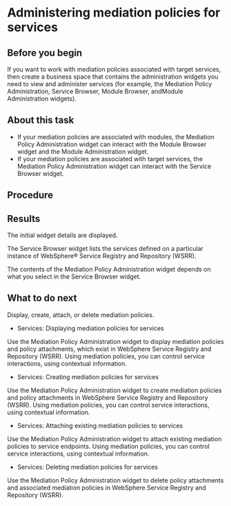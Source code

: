 <!-- image -->

# Administering mediation policies for services

## Before you begin

If you want to work with mediation policies associated with target services, then create a
business space that contains the administration widgets you need to view and administer services
(for example, the Mediation Policy Administration, Service
Browser, Module Browser, andModule
Administration widgets).

## About this task

- If your mediation policies are associated with modules, the Mediation Policy
Administration widget can interact with the Module Browser widget
and the Module Administration widget.
- If your mediation policies are associated with target services, the Mediation Policy
Administration widget can interact with the Service Browser widget.

## Procedure

## Results

The initial widget details are displayed.

The Service Browser widget lists the services defined on a particular
instance of WebSphere® Service Registry and Repository
(WSRR).

The contents of the Mediation Policy Administration widget depends on what
you select in the Service Browser widget.

## What to do next

Display, create, attach, or delete mediation policies.

- Services: Displaying mediation policies for services

Use the Mediation Policy Administration widget to display mediation policies and policy attachments, which exist in WebSphere Service Registry and Repository (WSRR). Using mediation policies, you can control service interactions, using contextual information.
- Services: Creating mediation policies for services

Use the Mediation Policy Administration widget to create mediation policies and policy attachments in WebSphere Service Registry and Repository (WSRR). Using mediation policies, you can control service interactions, using contextual information.
- Services: Attaching existing mediation policies to services

Use the Mediation Policy Administration widget to attach existing mediation policies to service endpoints. Using mediation policies, you can control service interactions, using contextual information.
- Services: Deleting mediation policies for services

Use the Mediation Policy Administration widget to delete policy attachments and associated mediation policies in WebSphere Service Registry and Repository (WSRR).